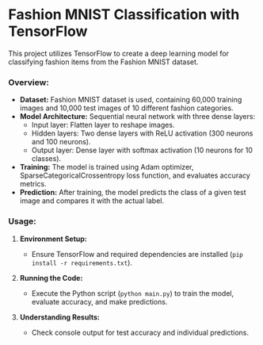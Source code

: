 # Fashion MNIST Classification with TensorFlow

This project utilizes TensorFlow to create a deep learning model for classifying fashion items from the Fashion MNIST dataset.

### Overview:

- **Dataset:** Fashion MNIST dataset is used, containing 60,000 training images and 10,000 test images of 10 different fashion categories.
- **Model Architecture:** Sequential neural network with three dense layers:
  - Input layer: Flatten layer to reshape images.
  - Hidden layers: Two dense layers with ReLU activation (300 neurons and 100 neurons).
  - Output layer: Dense layer with softmax activation (10 neurons for 10 classes).
- **Training:** The model is trained using Adam optimizer, SparseCategoricalCrossentropy loss function, and evaluates accuracy metrics.
- **Prediction:** After training, the model predicts the class of a given test image and compares it with the actual label.

### Usage:

1. **Environment Setup:**
   - Ensure TensorFlow and required dependencies are installed (`pip install -r requirements.txt`).

2. **Running the Code:**
   - Execute the Python script (`python main.py`) to train the model, evaluate accuracy, and make predictions.

3. **Understanding Results:**
   - Check console output for test accuracy and individual predictions.

